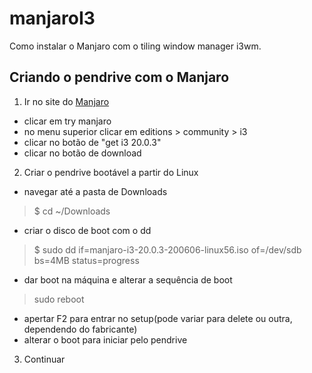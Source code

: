 # manjaroI3

Como instalar o Manjaro com o tiling window manager i3wm.

## Criando o pendrive com o Manjaro

1. Ir no site do [Manjaro](http://manjaro.org)

- clicar em try manjaro
- no menu superior clicar em editions > community > i3
- clicar no botão de "get i3 20.0.3"
- clicar no botão de download

2. Criar o pendrive bootável a partir do Linux

- navegar até a pasta de Downloads
> $ cd ~/Downloads
- criar o disco de boot com o dd
> $ sudo dd if=manjaro-i3-20.0.3-200606-linux56.iso of=/dev/sdb bs=4MB status=progress
- dar boot na máquina e alterar a sequência de boot
> sudo reboot
- apertar F2 para entrar no setup(pode variar para delete ou outra, dependendo do fabricante)
- alterar o boot para iniciar pelo pendrive

3. Continuar

